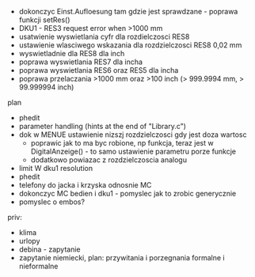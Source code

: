 - dokonczyc Einst.Aufloesung tam gdzie jest sprawdzane - poprawa funkcji setRes()
- DKU1 - RES3 request error when >1000 mm
- usatwienie wyswietlania cyfr dla rozdielczosci RES8
- ustawienie wlasciwego wskazania dla rozdzielczosci RES8 0,02 mm
- wyswietladnie dla RES8 dla inch
- poprawa wyswietlania RES7 dla incha
- poprawa wyswietlania RES6 oraz RES5 dla incha
- poprawa przelaczania >1000 mm oraz >100 inch (> 999.9994 mm, > 99.999994 inch)



plan
-  phedit
- parameter handling (hints at the end of "Library.c")
- dok w MENUE ustawienie nizszj rozdzielczosci gdy jest doza wartosc
	- poprawic jak to ma byc robione, np funkcja, teraz jest w DigitalAnzeige() - to samo ustawienie parametru porze funkcje
	- dodatkowo powiazac z rozdzielczoscia  analogu
- limit W dku1 resolution
- phedit
- telefony do jacka i krzyska odnosnie MC
- dokonczyc MC bedien i dku1 - pomyslec jak to zrobic generycznie
- pomyslec o embos?

priv:
- klima
- urlopy
- debina - zapytanie
- zapytanie niemiecki, plan: przywitania i porzegnania formalne i nieformalne
